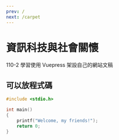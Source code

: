 ```yaml
---
prev: /
next: /carpet
---
```


# 資訊科技與社會關懷

110-2 學習使用 Vuepress 架設自己的網站文稿

## 可以放程式碼
```c
#include <stdio.h>

int main()
{
    printf("Welcome, my friends!");
    return 0;
}
```
